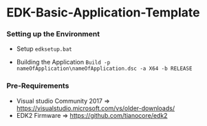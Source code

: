 # EDK-Basic-Application-Template

### Setting up the Environment

- Setup
`edksetup.bat`

- Building the Application
`Build -p nameOfApplication\nameOfApplication.dsc -a X64 -b RELEASE`

### Pre-Requirements
- Visual studio Community 2017 => https://visualstudio.microsoft.com/vs/older-downloads/
- EDK2 Firmware => https://github.com/tianocore/edk2
